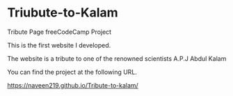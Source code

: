 # Triubute-to-Kalam
Tribute Page freeCodeCamp Project

This is the first  website I developed. 


The website is a tribute to one of the renowned scientists A.P.J Abdul Kalam

You can find the project at the following URL.


https://naveen219.github.io/Tribute-to-kalam/
